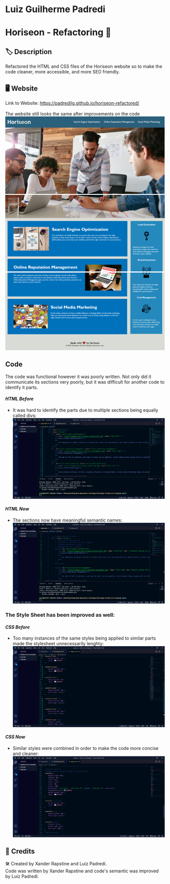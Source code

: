 # Luiz Guilherme Padredi

# Horiseon - Refactoring :pencil:

## :label: Description

Refactored the HTML and CSS files of the Horiseon website so to make the code cleaner, more accessible, and more SEO friendly.

## :desktop_computer: Website
Link to Website: https://padredilg.github.io/horiseon-refactored/
</br></br>
The website still looks the same after improvements on the code
![image 1 of the website](assets/images/horiseon-1.png)
![image 2 of the website](assets/images/horiseon-2.png)
![image 3 of the website](assets/images/horiseon-3.png)

## Code

The code was functional however it was poorly written. Not only did it communicate its sections very poorly, but it was difficult for another code to identify it parts.

#### *HTML Before*
- It was hard to identify the parts due to multiple sections being equally called divs:
![HTML Code before](assets/images/before1.png)

#### *HTML Now* 
- The sections now have meaningful semantic names:
![HTML Code now](assets/images/after1.png)

### The Style Sheet has been improved as well:
#### *CSS Before*
- Too many instances of the same styles being applied to similar parts made the stylesheet unnecessarily lenghty:
![CSS Code before](assets/images/before2.png)

#### *CSS Now*
- Similar styles were combined in order to make the code more concise and cleaner:
![CSS Code now](assets/images/after2.png)

## :clap: Credits
:hammer_and_wrench: Created by Xander Rapstine and Luiz Padredi.</br>
Code was written by Xander Rapstine and code's semantic was improved by Luiz Padredi.

